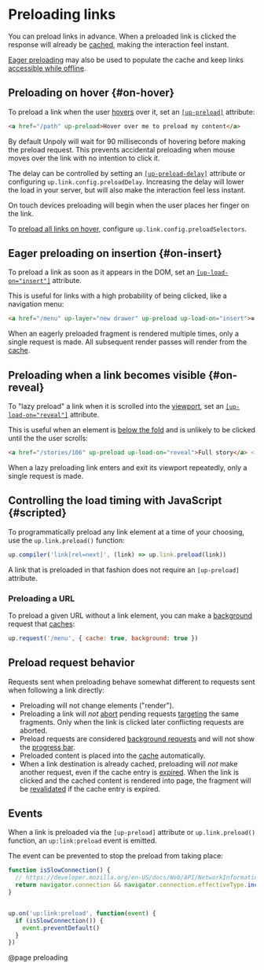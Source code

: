Preloading links
================

You can preload links in advance.
When a preloaded link is clicked the response will already be [cached](/caching),
making the interaction feel instant.

[Eager preloading](/#on-insert) may also be used to populate the cache and keep
links [accessible while offline](/network-issues#offline-cache).


Preloading on hover {#on-hover}
-------------------

To preload a link when the user [hovers](https://developer.mozilla.org/en-US/docs/Web/API/Element/mouseover_event)
over it, set an [`[up-preload]`](/a-up-preload) attribute:

```html
<a href="/path" up-preload>Hover over me to preload my content</a>
 ```

By default Unpoly will wait for 90 milliseconds of hovering before making the preload request.
This prevents accidental preloading when mouse moves over the link with no intention to click it.

The delay can be controlled by setting an [`[up-preload-delay]`](/a-up-preload#up-preload-delay) attribute
or configuring `up.link.config.preloadDelay`. Increasing the delay will lower the load in your server,
but will also make the interaction feel less instant.

On touch devices preloading will begin when the user places her finger on the link.

To [preload all links on hover](/handling-everything#preloading-all-links), configure `up.link.config.preloadSelectors`.


Eager preloading on insertion {#on-insert} 
----------------------------

To preload a link as soon as it appears in the DOM, set an [`[up-load-on="insert"]`](/a-up-preload#up-load-on) attribute.

This is useful for links with a high probability of being clicked, like a navigation menu:

```html
<a href="/menu" up-layer="new drawer" up-preload up-load-on="insert">≡ Menu</a> <!-- mark-phrase "up-preload" -->
```

When an eagerly preloaded fragment is rendered multiple times, only a single request is made.
All subsequent render passes will render from the [cache](/caching).


Preloading when a link becomes visible {#on-reveal}
------------------------------------------

To "lazy preload" a link when it is scrolled into the [viewport](/up-viewport),
set an [`[up-load-on="reveal"]`](/a-up-preload#up-load-on) attribute.

This is useful when an element is [below the fold](https://www.optimizely.com/optimization-glossary/below-the-fold/)
and is unlikely to be clicked until the the user scrolls:

```html
<a href="/stories/106" up-preload up-load-on="reveal">Full story</a> <!-- mark-phrase "reveal" -->
```

When a lazy preloading link enters and exit its viewport repeatedly, only a single request is made.



Controlling the load timing with JavaScript {#scripted}
-------------------------------------------------------

To programmatically preload any link element at a time of your choosing, use the `up.link.preload()` function:

```js
up.compiler('link[rel=next]', (link) => up.link.preload(link))
```

A link that is preloaded in that fashion does not require an `[up-preload]` attribute.


### Preloading a URL

To preload a given URL without a link element, you can make a [background](/up.render#options.background) request that [caches](/caching):

```js
up.request('/menu', { cache: true, background: true })
```


Preload request behavior
------------------------

Requests sent when preloading behave somewhat different to requests sent when following a link directly: 

- Preloading will not change elements ("render").
- Preloading a link will *not* [abort](/aborting-requests) pending requests
  [targeting](/targeting-fragments) the same fragments. Only when the link is clicked later
  conflicting requests are aborted.
- Preload requests are considered [background requests](/up.render#options.background)
  and will not show the [progress bar](/loading-indicators#progress-bar).
- Preloaded content is placed into the [cache](/caching) automatically.
- When a link destination is already cached, preloading will *not* make another request, even if the cache entry is [expired](/caching#expiration).
  When the link is clicked and the cached content is rendered into page, the fragment will be [revalidated](/caching#revalidation)
  if the cache entry is expired.
   


Events
------

When a link is preloaded via the `[up-preload]` attribute or `up.link.preload()` function, an `up:link:preload` event
is emitted.

The event can be prevented to stop the preload from taking place:

```js
function isSlowConnection() {
  // https://developer.mozilla.org/en-US/docs/Web/API/NetworkInformation
  return navigator.connection && navigator.connection.effectiveType.include('2g')  
}


up.on('up:link:preload', function(event) {
  if (isSlowConnection()) {
    event.preventDefault()
  }
})
```


@page preloading
